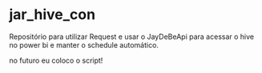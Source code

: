 # jar_hive_con

Repositório para utilizar Request e usar o JayDeBeApi para acessar o hive no power bi e manter o schedule automático.

no futuro eu coloco o script!
